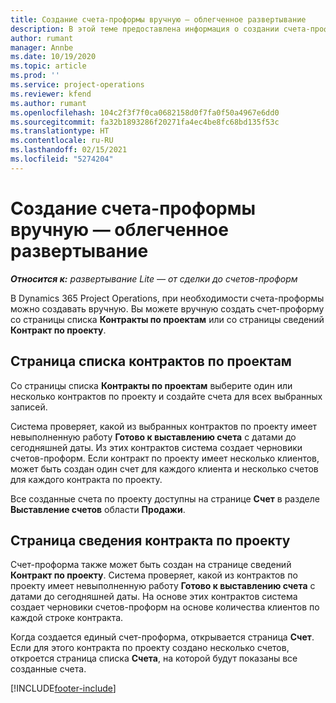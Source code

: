 ```yaml
---
title: Создание счета-проформы вручную — облегченное развертывание
description: В этой теме предоставлена информация о создании счета-проформы вручную в Project Operations.
author: rumant
manager: Annbe
ms.date: 10/19/2020
ms.topic: article
ms.prod: ''
ms.service: project-operations
ms.reviewer: kfend
ms.author: rumant
ms.openlocfilehash: 104c2f3f7f0ca0682158d0f7fa0f50a4967e6dd0
ms.sourcegitcommit: fa32b1893286f20271fa4ec4be8fc68bd135f53c
ms.translationtype: HT
ms.contentlocale: ru-RU
ms.lasthandoff: 02/15/2021
ms.locfileid: "5274204"
---
```

# <a name="create-a-manual-proforma-invoice---lite"></a>Создание счета-проформы вручную — облегченное развертывание

_**Относится к:** развертывание Lite — от сделки до счетов-проформ_

В Dynamics 365 Project Operations, при необходимости счета-проформы можно создавать вручную. Вы можете вручную создать счет-проформу со страницы списка **Контракты по проектам** или со страницы сведений **Контракт по проекту**.

##  <a name="project-contracts-list-page"></a>Страница списка контрактов по проектам

Со страницы списка **Контракты по проектам** выберите один или несколько контрактов по проекту и создайте счета для всех выбранных записей.

Система проверяет, какой из выбранных контрактов по проекту имеет невыполненную работу **Готово к выставлению счета** с датами до сегодняшней даты. Из этих контрактов система создает черновики счетов-проформ. Если контракт по проекту имеет несколько клиентов, может быть создан один счет для каждого клиента и несколько счетов для каждого контракта по проекту.

Все созданные счета по проекту доступны на странице **Счет** в разделе **Выставление счетов** области **Продажи**.

## <a name="project-contract-details-page"></a>Страница сведения контракта по проекту

Счет-проформа также может быть создан на странице сведений **Контракт по проекту**. Система проверяет, какой из контрактов по проекту имеет невыполненную работу **Готово к выставлению счета** с датами до сегодняшней даты. На основе этих контрактов система создает черновики счетов-проформ на основе количества клиентов по каждой строке контракта.

Когда создается единый счет-проформа, открывается страница **Счет**. Если для этого контракта по проекту создано несколько счетов, откроется страница списка **Счета**, на которой будут показаны все созданные счета.


[!INCLUDE[footer-include](../../includes/footer-banner.md)]